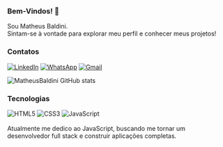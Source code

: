### Bem-Vindos! 👋
Sou Matheus Baldini.     
Sintam-se à vontade para explorar meu perfil e conhecer meus projetos!

### Contatos 
[![LinkedIn](https://img.shields.io/badge/LinkedIn-0077B5?style=for-the-badge&logo=linkedin&logoColor=white
)](https://www.linkedin.com/in/matheusbaldini9)
[![WhatsApp](https://img.shields.io/badge/WhatsApp-25D366?style=for-the-badge&logo=whatsapp&logoColor=white
)](https://wa.me/19971008455)
[![Gmail](https://img.shields.io/badge/Gmail-D14836?style=for-the-badge&logo=gmail&logoColor=white)](mailto:seu.matheustradervi@gmail.com)

![MatheusBaldini GitHub stats](https://github-readme-stats.vercel.app/api?username=MatheusBaldini&show_icons=true&theme=dark)

### Tecnologias 

<div>
    <img src="https://img.shields.io/badge/HTML5-E34F26?style=for-the-badge&logo=html5&logoColor=white" alt="HTML5">
    <img src="https://img.shields.io/badge/CSS3-1572B6?style=for-the-badge&logo=css3&logoColor=white" alt="CSS3">
    <img src="https://img.shields.io/badge/JavaScript-F7DF1E?style=for-the-badge&logo=javascript&logoColor=black" alt="JavaScript">
</div>

<br>
Atualmente me dedico ao JavaScript, buscando me tornar um desenvolvedor full stack e construir aplicações completas.
